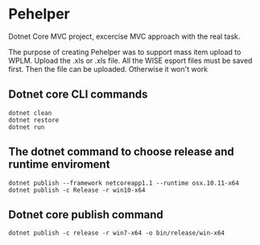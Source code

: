 # Pehelper

Dotnet Core MVC project, excercise MVC approach with the real task.

The purpose of creating Pehelper was to support mass item upload to WPLM.
Upload the .xls or .xls file. All the WISE esport files must be saved first.
Then the file can be uploaded. Otherwise it won't work

## Dotnet core CLI commands

``` dotnet core
dotnet clean
dotnet restore
dotnet run
```

## The dotnet command to choose release and runtime enviroment

``` dotnet core
dotnet publish --framework netcoreapp1.1 --runtime osx.10.11-x64
dotnet publish -c Release -r win10-x64
```

## Dotnet core publish command

``` dotnet core
dotnet publish -c release -r win7-x64 -o bin/release/win-x64
```